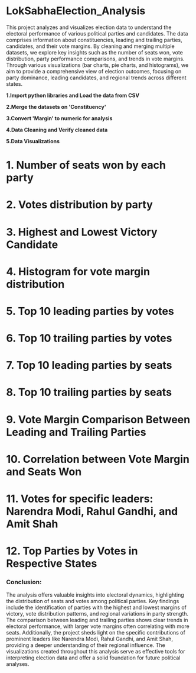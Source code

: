 # LokSabhaElection_Analysis
  This project analyzes and visualizes election data to understand the electoral performance of various political parties and candidates. The data comprises information about constituencies, leading and trailing parties, candidates, and their vote margins. By cleaning and merging multiple datasets, we explore key insights such as the number of seats won, vote distribution, party performance comparisons, and trends in vote margins. Through various visualizations (bar charts, pie charts, and histograms), we aim to provide a comprehensive view of election outcomes, focusing on party dominance, leading candidates, and regional trends across different states.

**1.Import python libraries and Load the data from CSV**

**2.Merge the datasets on 'Constituency'**

**3.Convert 'Margin' to numeric for analysis**

**4.Data Cleaning and Verify cleaned data**

**5.Data Visualizations**
  # 1. Number of seats won by each party 
  # 2. Votes distribution by party 
  # 3. Highest and Lowest Victory Candidate 
  # 4. Histogram for vote margin distribution
  # 5. Top 10 leading parties by votes 
  # 6. Top 10 trailing parties by votes
  # 7. Top 10 leading parties by seats 
  # 8. Top 10 trailing parties by seats 
  # 9. Vote Margin Comparison Between Leading and Trailing Parties
  # 10. Correlation between Vote Margin and Seats Won 
  # 11. Votes for specific leaders: Narendra Modi, Rahul Gandhi, and Amit Shah 
  # 12. Top Parties by Votes in Respective States

### Conclusion:
The analysis offers valuable insights into electoral dynamics, highlighting the distribution of seats and votes among political parties. Key findings include the identification of parties with the highest and lowest margins of victory, vote distribution patterns, and regional variations in party strength. The comparison between leading and trailing parties shows clear trends in electoral performance, with larger vote margins often correlating with more seats. Additionally, the project sheds light on the specific contributions of prominent leaders like Narendra Modi, Rahul Gandhi, and Amit Shah, providing a deeper understanding of their regional influence. The visualizations created throughout this analysis serve as effective tools for interpreting election data and offer a solid foundation for future political analyses.
